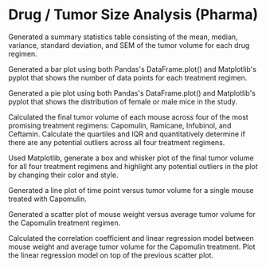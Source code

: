 # Drug / Tumor Size Analysis (Pharma)


Generated a summary statistics table consisting of the mean, median, variance, standard deviation, and SEM of the tumor volume for each drug regimen.


Generated a bar plot using both Pandas's DataFrame.plot() and Matplotlib's pyplot that shows the number of data points for each treatment regimen.   

Generated a pie plot using both Pandas's DataFrame.plot() and Matplotlib's pyplot that shows the distribution of female or male mice in the study.

Calculated the final tumor volume of each mouse across four of the most promising treatment regimens: Capomulin, Ramicane, Infubinol, and Ceftamin. Calculate the quartiles and IQR and quantitatively determine if there are any potential outliers across all four treatment regimens.

Used Matplotlib, generate a box and whisker plot of the final tumor volume for all four treatment regimens and highlight any potential outliers in the plot by changing their color and style.

Generated a line plot of time point versus tumor volume for a single mouse treated with Capomulin.

Generated a scatter plot of mouse weight versus average tumor volume for the Capomulin treatment regimen.

Calculated the correlation coefficient and linear regression model between mouse weight and average tumor volume for the Capomulin treatment. Plot the linear regression model on top of the previous scatter plot.



